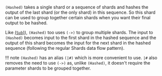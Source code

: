 `(Hashed)` takes a single shard or a sequence of shards and hashes the output of the last shard (or the only shard) in this sequence. So this shard can be used to group together certain shards when you want their final output to be hashed.

Like [(`Sub`)](../sub)), `(Hashed)` too uses `(->)` to group multiple shards. The input to `(Hashed)` becomes input to the first shard in the hashed sequence and the output of this shard becomes the input for the next shard in the hashed sequence (following the regular Shards data flow pattern).

!!! note
    `(Hashed)` has an alias `(|#)` which is more convenient to use. `|#` also removes the need to use `(->)` as, unlike `(Hashed)`, it doesn't require the parameter shards to be grouped together.
